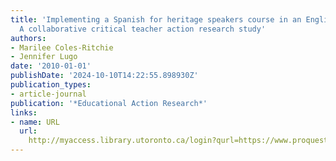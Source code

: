 ```yaml
---
title: 'Implementing a Spanish for heritage speakers course in an English-only state:
  A collaborative critical teacher action research study'
authors:
- Marilee Coles-Ritchie
- Jennifer Lugo
date: '2010-01-01'
publishDate: '2024-10-10T14:22:55.898930Z'
publication_types:
- article-journal
publication: '*Educational Action Research*'
links:
- name: URL
  url: 
    http://myaccess.library.utoronto.ca/login?qurl=https://www.proquest.com/docview/742982248?accountid=14771&bdid=38384&_bd=rK5ZNZlXzpWP1SG85W8XUIdCPI8%3D
---
```

